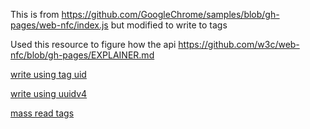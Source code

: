 This is from https://github.com/GoogleChrome/samples/blob/gh-pages/web-nfc/index.js but modified to write to tags

Used this resource to figure how the api https://github.com/w3c/web-nfc/blob/gh-pages/EXPLAINER.md

[write using tag uid](./taguid/index.html)

[write using uuidv4](./taguuidv4/index.html)

[mass read tags](./tagread/index.html)